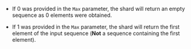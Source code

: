 - If 0 was provided in the `Max` parameter, the shard will return an empty sequence as 0 elements were obtained.

- If 1 was provided in the `Max` parameter, the shard will return the first element of the input sequence (**Not** a sequence containing the first element).